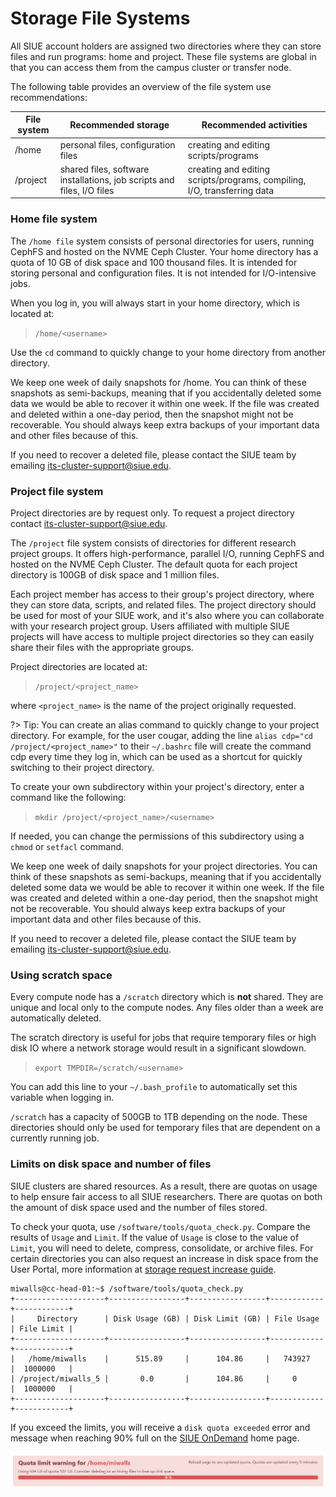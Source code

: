 # Storage File Systems
All SIUE account holders are assigned two directories where they can store files and run programs: home and project. These file systems are global in that you can access them from the campus cluster or transfer node.

The following table provides an overview of the file system use recommendations:

| File system	| Recommended storage	| Recommended activities |
| --- | --- | --- |
| /home |	personal files, configuration files	| creating and editing scripts/programs |
| /project | shared files, software installations, job scripts and files, I/O files |	creating and editing scripts/programs, compiling, I/O, transferring data

### Home file system
The `/home file` system consists of personal directories for users, running CephFS and hosted on the NVME Ceph Cluster. Your home directory has a quota of 10 GB of disk space and 100 thousand files. It is intended for storing personal and configuration files. It is not intended for I/O-intensive jobs.

When you log in, you will always start in your home directory, which is located at:

> ```/home/<username>```

Use the `cd` command to quickly change to your home directory from another directory.

We keep one week of daily snapshots for /home. You can think of these snapshots as semi-backups, meaning that if you accidentally deleted some data we would be able to recover it within one week. If the file was created and deleted within a one-day period, then the snapshot might not be recoverable. You should always keep extra backups of your important data and other files because of this.

If you need to recover a deleted file, please contact the SIUE team by emailing its-cluster-support@siue.edu.

### Project file system
Project directories are by request only. To request a project directory contact its-cluster-support@siue.edu.

The `/project` file system consists of directories for different research project groups. It offers high-performance, parallel I/O, running CephFS and hosted on the NVME Ceph Cluster. The default quota for each project directory is 100GB of disk space and 1 million files.

Each project member has access to their group's project directory, where they can store data, scripts, and related files. The project directory should be used for most of your SIUE work, and it's also where you can collaborate with your research project group. Users affiliated with multiple SIUE projects will have access to multiple project directories so they can easily share their files with the appropriate groups.

Project directories are located at:

> ```/project/<project_name>```

where `<project_name>` is the name of the project originally requested.

?> Tip: You can create an alias command to quickly change to your project directory. For example, for the user cougar, adding the line `alias cdp="cd /project/<project_name>"` to their `~/.bashrc` file will create the command cdp every time they log in, which can be used as a shortcut for quickly switching to their project directory.

To create your own subdirectory within your project's directory, enter a command like the following:

> ```mkdir /project/<project_name>/<username>```

If needed, you can change the permissions of this subdirectory using a `chmod` or `setfacl` command.

We keep one week of daily snapshots for your project directories. You can think of these snapshots as semi-backups, meaning that if you accidentally deleted some data we would be able to recover it within one week. If the file was created and deleted within a one-day period, then the snapshot might not be recoverable. You should always keep extra backups of your important data and other files because of this.

If you need to recover a deleted file, please contact the SIUE team by emailing its-cluster-support@siue.edu.

### Using scratch space

Every compute node has a `/scratch` directory which is **not** shared. They are unique and local only to the compute nodes. Any files older than a week are automatically deleted.

The scratch directory is useful for jobs that require temporary files or high disk IO where a network storage would result in a significant slowdown.

> ```export TMPDIR=/scratch/<username>```

You can add this line to your `~/.bash_profile` to automatically set this variable when logging in.

`/scratch` has a capacity of 500GB to 1TB depending on the node. These directories should only be used for temporary files that are dependent on a currently running job.

### Limits on disk space and number of files

SIUE clusters are shared resources. As a result, there are quotas on usage to help ensure fair access to all SIUE researchers. There are quotas on both the amount of disk space used and the number of files stored.

To check your quota, use `/software/tools/quota_check.py`. Compare the results of `Usage` and `Limit`. If the value of `Usage` is close to the value of `Limit`, you will need to delete, compress, consolidate, or archive files. For certain directories you can also request an increase in disk space from the User Portal, more information at [storage request increase guide](user_guides/project_and_allocation_management/request_storage_increase.md).

```
miwalls@cc-head-01:~$ /software/tools/quota_check.py
+--------------------+-----------------+-----------------+------------+------------+
|     Directory      | Disk Usage (GB) | Disk Limit (GB) | File Usage | File Limit |
+--------------------+-----------------+-----------------+------------+------------+
|   /home/miwalls    |      515.89     |      104.86     |   743927   |  1000000   |
| /project/miwalls_5 |       0.0       |      104.86     |     0      |  1000000   |
+--------------------+-----------------+-----------------+------------+------------+
```

If you exceed the limits, you will receive a `disk quota exceeded` error and message when reaching 90% full on the [SIUE OnDemand](https://ondemand.hpc.siue.edu/) home page.

![OnDemand Quota Limit Warning](_media/storage_file_systems/quota-limit-warning.png)
